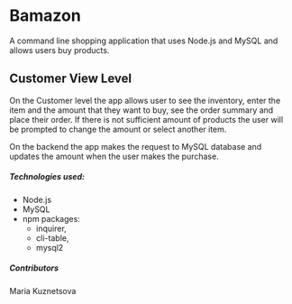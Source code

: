 # Bamazon

A command line shopping application that uses Node.js and MySQL and allows users buy products.

## Customer View Level

On the Customer level the app allows user to see the inventory, enter the item and the amount that they want to buy, see the order summary and place their order. If there is not sufficient amount of products the user will be prompted to change the amount or select another item.



On the backend the app makes the request to MySQL database and updates the amount when the user makes the purchase.

##### Technologies used:

* Node.js
* MySQL
* npm packages:
	* inquirer,
	* cli-table,
	* mysql2

##### Contributors

Maria Kuznetsova
